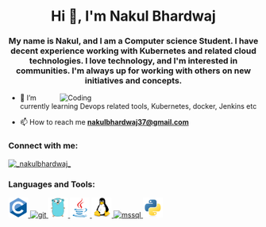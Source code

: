 
<h1 align="center">Hi 👋, I'm Nakul Bhardwaj</h1>
<h3 align="center">My name is Nakul, and I am a Computer science Student. I have decent experience working with Kubernetes and related cloud technologies. I love technology, and I'm interested in communities. I'm always up for working with others on new initiatives and concepts.</h3>
<img align="right" alt="Coding" width="400" src="https://user-images.githubusercontent.com/11302354/133863716-75f46c8d-b1d1-4efd-9e88-ebefa2ad7b35.gif">

- 🌱 I’m currently learning Devops related tools, Kubernetes, docker, Jenkins etc

- 📫 How to reach me **nakulbhardwaj37@gmail.com**

<h3 align="left">Connect with me:</h3>
<p align="left">
<a href="https://instagram.com/_nakulbhardwaj_" target="blank"><img align="center" src="https://raw.githubusercontent.com/rahuldkjain/github-profile-readme-generator/master/src/images/icons/Social/instagram.svg" alt="_nakulbhardwaj_" height="30" width="40" /></a>
</p>

<h3 align="left">Languages and Tools:</h3>
<p align="left"> <a href="https://www.cprogramming.com/" target="_blank" rel="noreferrer"> <img src="https://raw.githubusercontent.com/devicons/devicon/master/icons/c/c-original.svg" alt="c" width="40" height="40"/> </a> <a href="https://git-scm.com/" target="_blank" rel="noreferrer"> <img src="https://www.vectorlogo.zone/logos/git-scm/git-scm-icon.svg" alt="git" width="40" height="40"/> </a> <a href="https://golang.org" target="_blank" rel="noreferrer"> <img src="https://raw.githubusercontent.com/devicons/devicon/master/icons/go/go-original.svg" alt="go" width="40" height="40"/> </a> <a href="https://www.java.com" target="_blank" rel="noreferrer"> <img src="https://raw.githubusercontent.com/devicons/devicon/master/icons/java/java-original.svg" alt="java" width="40" height="40"/> </a> <a href="https://www.linux.org/" target="_blank" rel="noreferrer"> <img src="https://raw.githubusercontent.com/devicons/devicon/master/icons/linux/linux-original.svg" alt="linux" width="40" height="40"/> </a> <a href="https://www.microsoft.com/en-us/sql-server" target="_blank" rel="noreferrer"> <img src="https://www.svgrepo.com/show/303229/microsoft-sql-server-logo.svg" alt="mssql" width="40" height="40"/> </a> <a href="https://www.python.org" target="_blank" rel="noreferrer"> <img src="https://raw.githubusercontent.com/devicons/devicon/master/icons/python/python-original.svg" alt="python" width="40" height="40"/> </a> </p>





 
 
 
 


